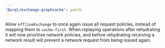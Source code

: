 ```yaml
---
'@urql/exchange-graphcache': patch
---
```


Allow `offlineExchange` to once again issue all request policies, instead of mapping them to `cache-first`. When replaying operations after rehydrating it will now prioritise network policies, and before rehydrating receiving a network result will prevent a network request from being issued again.
